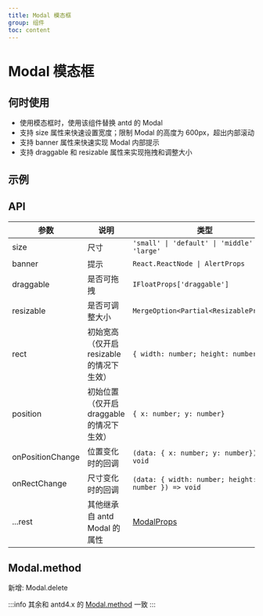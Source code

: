 ```yaml
---
title: Modal 模态框
group: 组件
toc: content
---
```


# Modal 模态框

## 何时使用

-   使用模态框时，使用该组件替换 antd 的 Modal
-   支持 size 属性来快速设置宽度；限制 Modal 的高度为 600px，超出内部滚动
-   支持 banner 属性来快速实现 Modal 内部提示
-   支持 draggable 和 resizable 属性来实现拖拽和调整大小

## 示例

<code src="./demos/basic.tsx" title="最大高度限制"></code>
<code src="./demos/size.tsx" title="尺寸"></code>
<code src="./demos/banner.tsx" title="支持 banner"></code>
<code src="./demos/bannerProps.tsx" title="支持传 banner 的 Props 属性"></code>
<code src="./demos/draggable.tsx" title="draggable"></code>
<code src="./demos/resizable.tsx" title="resizable"></code>
<code src="./demos/window.tsx" title="窗口模式即支持 draggable 同时也支持 resizable"></code>
<code src="./demos/method.tsx" title="重写 Modal.method 的 icon"></code>

## API

| 参数             | 说明                                      | 类型                                                         | 默认值    |
| ---------------- | ----------------------------------------- | ------------------------------------------------------------ | --------- |
| size             | 尺寸                                      | `'small' \| 'default' \| 'middle' \| 'large'`                | `default` |
| banner           | 提示                                      | `React.ReactNode \| AlertProps`                              |           |
| draggable        | 是否可拖拽                                | `IFloatProps['draggable']`                                   | `false`   |
| resizable        | 是否可调整大小                            | `MergeOption<Partial<ResizableProps>>`                       | `false`   |
| rect             | 初始宽高（仅开启 resizable 的情况下生效） | `{ width: number; height: number }`                          |           |
| position         | 初始位置（仅开启 draggable 的情况下生效） | `{ x: number; y: number}`                                    |           |
| onPositionChange | 位置变化时的回调                          | `(data: { x: number; y: number}) => void`                    |           |
| onRectChange     | 尺寸变化时的回调                          | `(data: { width: number; height: number }) => void`          |           |
| ...rest          | 其他继承自 antd Modal 的属性              | [ModalProps](https://4x.ant.design/components/modal-cn/#API) |           |

## Modal.method

新增: Modal.delete

:::info
其余和 antd4.x 的 [Modal.method](<https://4x.ant.design/components/modal-cn/#Modal.method()>) 一致
:::
